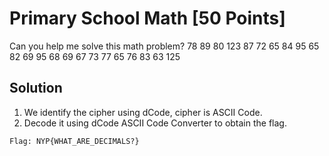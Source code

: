 # Primary School Math [50 Points]

Can you help me solve this math problem? 78 89 80 123 87 72 65 84 95 65 82 69 95 68 69 67 73 77 65 76 83 63 125

## Solution
1. We identify the cipher using dCode, cipher is ASCII Code.
2. Decode it using dCode ASCII Code Converter to obtain the flag.
```
Flag: NYP{WHAT_ARE_DECIMALS?}
```
